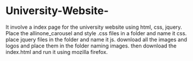# University-Website-
It involve a index page for the university website using html, css, jquery.
Place the allinone_carousel and style .css files in a folder and name it css.
place jquery files in the folder and name it js.
download all the images and logos and place them in the folder naming images.
then download the index.html and run it using mozilla firefox.
